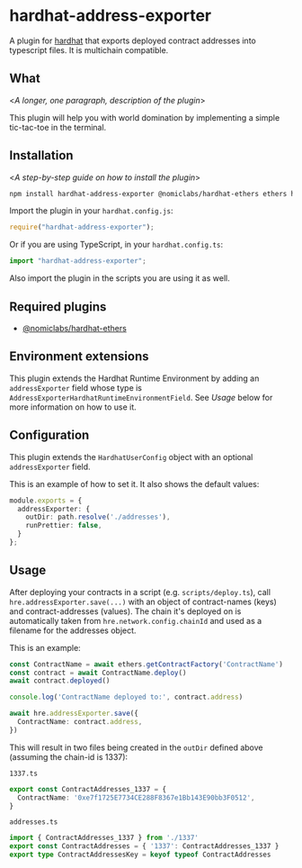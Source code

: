 # hardhat-address-exporter

A plugin for [hardhat](https://hardhat.org) that exports deployed contract addresses into typescript files. It is multichain compatible.

## What

<_A longer, one paragraph, description of the plugin_>

This plugin will help you with world domination by implementing a simple tic-tac-toe in the terminal.

## Installation

<_A step-by-step guide on how to install the plugin_>

```bash
npm install hardhat-address-exporter @nomiclabs/hardhat-ethers ethers hardhat
```

Import the plugin in your `hardhat.config.js`:

```js
require("hardhat-address-exporter");
```

Or if you are using TypeScript, in your `hardhat.config.ts`:

```ts
import "hardhat-address-exporter";
```

Also import the plugin in the scripts you are using it as well.


## Required plugins

- [@nomiclabs/hardhat-ethers](https://github.com/NomicFoundation/hardhat/tree/master/packages/hardhat-ethers)


## Environment extensions

This plugin extends the Hardhat Runtime Environment by adding an `addressExporter` field
whose type is `AddressExporterHardhatRuntimeEnvironmentField`. See *Usage* below for more information on how to use it.

## Configuration

This plugin extends the `HardhatUserConfig` object with an optional
`addressExporter` field.

This is an example of how to set it. It also shows the default values:

```ts
module.exports = {
  addressExporter: {
    outDir: path.resolve('./addresses'),
    runPrettier: false,
  }
};
```

## Usage

After deploying your contracts in a script (e.g. `scripts/deploy.ts`), call `hre.addressExporter.save(...)` with an object of contract-names (keys) and contract-addresses (values). The chain it's deployed on is automatically taken from `hre.network.config.chainId` and used as a filename for the addresses object.

This is an example: 

```ts
const ContractName = await ethers.getContractFactory('ContractName')
const contract = await ContractName.deploy()
await contract.deployed()

console.log('ContractName deployed to:', contract.address)

await hre.addressExporter.save({
  ContractName: contract.address,
})
```

This will result in two files being created in the `outDir` defined above (assuming the chain-id is 1337):

`1337.ts`
```ts
export const ContractAddresses_1337 = {
  ContractName: '0xe7f1725E7734CE288F8367e1Bb143E90bb3F0512',
}
```

`addresses.ts`
```ts
import { ContractAddresses_1337 } from './1337'
export const ContractAddresses = { '1337': ContractAddresses_1337 }
export type ContractAddressesKey = keyof typeof ContractAddresses
```